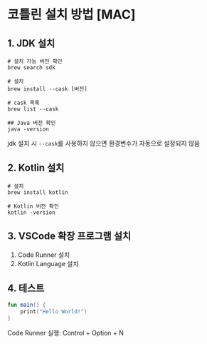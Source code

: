 # 코틀린 설치 방법 [MAC]

## 1. JDK 설치
```
# 설치 가능 버전 확인
brew search sdk

# 설치
brew install --cask [버전]

# cask 목록
brew list --cask

## Java 버전 확인
java -version
```

jdk 설치 시 ```--cask```를 사용하지 않으면 환경변수가 자동으로 설정되지 않음


## 2. Kotlin 설치
```
# 설치
brew install kotlin

# Kotlin 버전 확인
kotlin -version
```

## 3. VSCode 확장 프로그램 설치
1. Code Runner 설치
2. Kotlin Language 설치

## 4. 테스트
```kotlin
fun main() {
    print("Hello World!")
}
```

Code Runner 실행: Control + Option + N